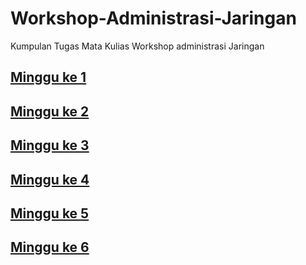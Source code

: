 # Workshop-Administrasi-Jaringan
Kumpulan Tugas Mata Kulias Workshop administrasi Jaringan
## [Minggu ke 1](https://github.com/Akbar0912/Workshop-Administrasi-Jaringan/tree/main/Minggu1)
## [Minggu ke 2](https://github.com/Akbar0912/Workshop-Administrasi-Jaringan/blob/main/Minggu2/PacketManagement.md)
## [Minggu ke 3](https://github.com/Akbar0912/Workshop-Administrasi-Jaringan/blob/main/Minggu3/Routing%20RB3011.md)
## [Minggu ke 4]()
## [Minggu ke 5]()
## [Minggu ke 6](https://github.com/Akbar0912/Workshop-Administrasi-Jaringan/blob/main/Minggu6/3121600053_AkbarPratamaBimantoro.md)
